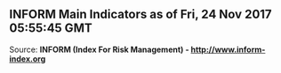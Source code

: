 ## INFORM Main Indicators as of Fri, 24 Nov 2017 05:55:45 GMT

Source: **INFORM (Index For Risk Management) - http://www.inform-index.org**